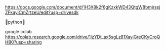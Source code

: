 https://docs.google.com/document/d/1H3X8k2f6gKzxkWD43QtgW8bmjrssjZFkayiCmZrtzeU/edit?usp=drivesdk

🗿python🗿


google colab https://colab.research.google.com/drive/1lzYDt_ax5sgLz81XayiGreCKyCroQHB0?usp=sharing
